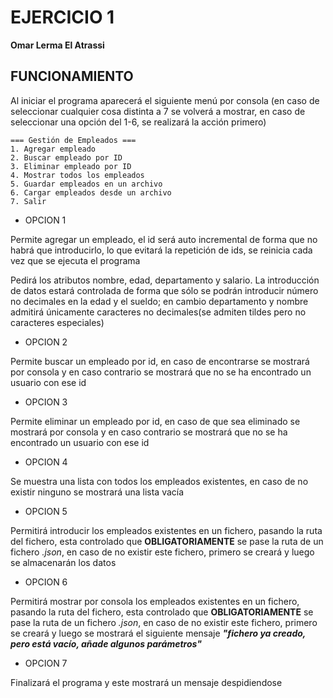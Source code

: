 # EJERCICIO 1

**Omar Lerma El Atrassi**

## FUNCIONAMIENTO

Al iniciar el programa aparecerá el siguiente menú por consola (en caso de seleccionar cualquier cosa distinta a 7 se volverá a mostrar, en caso de seleccionar una opción del 1-6,
se realizará la acción primero)
```plaintext
=== Gestión de Empleados ===
1. Agregar empleado
2. Buscar empleado por ID
3. Eliminar empleado por ID
4. Mostrar todos los empleados
5. Guardar empleados en un archivo
6. Cargar empleados desde un archivo
7. Salir
```

* OPCION 1

Permite agregar un empleado, el id será auto incremental de forma que no habrá que introducirlo, lo que evitará la repetición de ids, se reinicia cada vez que se ejecuta el programa

Pedirá los atributos nombre, edad, departamento y salario. La introducción de datos estará controlada de forma que sólo se podrán introducir número no decimales en la edad y el sueldo;
en cambio departamento y nombre admitirá únicamente caracteres no decimales(se admiten tildes pero no caracteres especiales)

* OPCION 2

Permite buscar un empleado por id, en caso de encontrarse se mostrará por consola y en caso contrario se mostrará que no se ha encontrado un usuario con ese id

* OPCION 3
  
Permite eliminar un empleado por id, en caso de que sea eliminado se mostrará por consola y en caso contrario se mostrará que no se ha encontrado un usuario con ese id

* OPCION 4

Se muestra una lista con todos los empleados existentes, en caso de no existir ninguno se mostrará una lista vacía

* OPCION 5

Permitirá introducir los empleados existentes en un fichero, pasando la ruta del fichero, esta controlado que **OBLIGATORIAMENTE** se pase la ruta de un fichero *.json*, en caso de
no existir este fichero, primero se creará y luego se almacenarán los datos

* OPCION 6

Permitirá mostrar por consola los empleados existentes en un fichero, pasando la ruta del fichero, esta controlado que **OBLIGATORIAMENTE** se pase la ruta de un fichero *.json*, en caso de no existir este fichero, primero se creará y luego se mostrará el siguiente mensaje ***"fichero ya creado, pero está vacío, añade algunos parámetros"***

* OPCION 7

Finalizará el programa y este mostrará un mensaje despidiendose